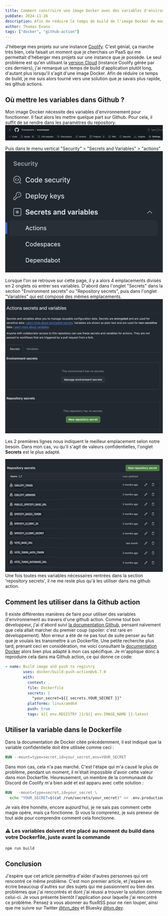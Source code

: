 ```yaml
---
title: Comment construire une image Docker avec des variables d'environnement dans une GitHub action ?
pubDate: 2024-11-26
description: Afin de réduire le temps de build de l'image Docker de mon application lors du déploiement sur mon instance, j'ai eu l'idée de réaliser celui-ci via une github action. Voici ce que j'ai appris (ce n'était pas aussi simple que je le pensais.)
author: Thomas Evano
tags: ["docker", "github-action"]
---
```

J'héberge mes projets sur une instance [Coolify](https://coolify.io). C'est génial, ça marche très bien, cela faisait un moment que je cherchais un PaaS qui me permettait d'héberger mes projets sur une instance que je possède. Le seul problème est qu'en utilisant la [version Cloud](https://coolify.io/cloud) (instance Coolify gérée par ces derniers), j'ai remarqué un temps de build d'application plutôt long, d'autant plus lorsqu'il s'agit d'une image Docker.
Afin de réduire ce temps de build, je me suis alors tourné vers une solution que je savais plus rapide, les github actions.

## Où mettre les variables dans Github ?

Mon image Docker nécessite des variables d'environnement pour fonctionner. Il faut alors les mettre quelque part sur Github. Pour cela, il suffit de se rendre dans les paramètres du repository.
![section paramètre du menu principal d'un repository github](../../../assets/articles/comment-construire-une-image-docker-avec-des-variables-denvironnement-dans-une-github-action/github_repository_settings_tabs.png)

Puis dans le menu vertical "Security" > "Secrets and Variables" > "actions"
![catégorie "security" du menu latéral des paramètres d'un repository github](../../../assets/articles/comment-construire-une-image-docker-avec-des-variables-denvironnement-dans-une-github-action/security_side_menu_repository_settings.png)

Lorsque l'on se retrouve sur cette page, il y a alors 4 emplacements divisés en 2 onglets où entrer ses variables. D'abord dans l'onglet "Secrets" dans la section "Environment secrets" ou "Repository secrets", puis dans l'onglet "Variables" qui est composé des mêmes emplacements.
![github actions secrets et variables](../../../assets/articles/comment-construire-une-image-docker-avec-des-variables-denvironnement-dans-une-github-action/actions_secrets_tab.png)

Les 2 premières lignes nous indiquent le meilleur emplacement selon notre besoin. Dans mon cas, vu qu'il s'agit de valeurs confidentielles, l'onglet **Secrets** est le plus adapté.

![mes secrets floutées](../../../assets/articles/comment-construire-une-image-docker-avec-des-variables-denvironnement-dans-une-github-action/github_repository_secrets.png)
Une fois toutes mes variables nécessaires rentrées dans la section 'repository secrets', il ne me reste plus qu'à les utiliser dans ma github action.

## Comment les utiliser dans la Github action

Il existe différentes manières de faire pour utiliser des variables d'environnement au travers d'une github action.
Comme tout bon développeur, j'ai d'abord suivi [la documentation Github](https://docs.github.com/en/actions/security-for-github-actions/security-guides/using-secrets-in-github-actions#using-secrets-in-a-workflow), pensant naïvement que cela allait marcher du premier coup (spoiler: c'est rare en développement).
Mon erreur a été de ne pas tout de suite penser au fait que je voulais les transmettre à un Dockerfile. Une petite recherche plus tard, prenant ceci en considération, me voici consultant la [documentation Docker](https://docs.docker.com/build/ci/github-actions/secrets/) alors bien plus adapté à mon cas spécifique. Je m'applique donc à reproduire cela dans ma Github action, ce qui donne ce code:

```yaml
- name: Build image and push to registry
        uses: docker/build-push-action@v6.7.0
        with:
          context: .
          file: Dockerfile
          secrets: |
            "your_secret=${{ secrets.YOUR_SECRET }}"
          platforms: linux/amd64
          push: true
          tags: ${{ env.REGISTRY }}/${{ env.IMAGE_NAME }}:latest
```

## Utiliser la variable dans le Dockerfile

Dans la documentation de Docker citée précédemment, il est indiqué que la variable confidentielle doit être utilisée comme ceci :

```dockerfile
RUN --mount=type=secret,id=your_secret,env=YOUR_SECRET
```

Dans mon cas, cela n'a pas marché. C'est l'étape qui m'a causé le plus de problème, pendant un moment, il m'était impossible d'avoir cette valeur dans mon Dockerfile. Heureusement, un membre de la communauté du Discord de Coolify m'a bien aidé et est apparu avec cette solution :

```dockerfile
RUN  --mount=type=secret,id=your_secret \
  echo "YOUR_SECRET=$(cat /run/secrets/your_secret)" >> .env.production
```

Je vais être honnête, encore aujourd'hui, je ne sais pas comment cette magie opère, mais ça fonctionne. Si vous la comprenez, je suis preneur de tout aide pour comprendre comment cela fonctionne.

### ⚠️ Les variables doivent etre placé au moment du build dans votre Dockerfile, juste avant la commande

```bash
npm run build
```

## Conclusion

J'espère que cet article permettra d'aider d'autres personnes qui ont rencontré ce même problème. C'est mon premier article, et j'espère en écrire beaucoup d'autres sur des sujets qui me passionnent ou bien des problèmes que j'ai rencontrés et dont j'ai réussi a trouver la solution comme celui-ci. Je vous présente bientôt l'application pour laquelle j'ai rencontré ce problème. Pensez à vous abonner au fluxRSS pour ne rien louper, ainsi que me suivre sur Twitter [@tvn_dev](https://twitter.com/tvn_dev) et Bluesky [@tvn.dev](https://bsky.app/profile/tvn.dev).
